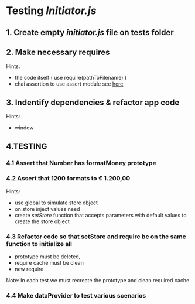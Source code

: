 # Testing *Initiator.js*

## 1. Create empty *initiator.js* file on tests folder

## 2. Make necessary requires

Hints:
  * the code itself ( use require(pathToFilename) )
  * chai assertion to use assert module see [here](https://github.com/lpimenta-ptc/Js-unit-tests/wiki#chai---assert)
  
## 3. Indentify dependencies & refactor app code
Hints:
  * window
  
## 4.TESTING

### 4.1 Assert that Number has formatMoney prototype

### 4.2 Assert that __1200__ formats to __€ 1.200,00__ 
Hints:
  * use global to simulate store object
  * on store inject values need
  * create *setStore* function that accepts parameters with default values to create the store object 
  
### 4.3 Refactor code so that setStore and require be on the same function to initialize all

  * prototype must be deleted,
  * require cache must be clean
  * new require
  
Note: In each test we must recreate the prototype and clean required cache

### 4.4 Make dataProvider to test various scenarios 
